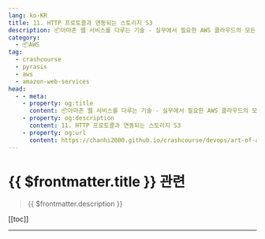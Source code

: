 ```yaml
---
lang: ko-KR
title: 11. HTTP 프로토콜과 연동되는 스토리지 S3
description: 📦아마존 웹 서비스를 다루는 기술 - 실무에서 필요한 AWS 클라우드의 모든 것! > 11. HTTP 프로토콜과 연동되는 스토리지 S3
category:
  - 📦AWS
tag: 
  - crashcourse
  - pyrasis
  - aws 
  - amazon-web-services
head:
  - - meta:
    - property: og:title
      content: 📦아마존 웹 서비스를 다루는 기술 - 실무에서 필요한 AWS 클라우드의 모든 것! > 11. HTTP 프로토콜과 연동되는 스토리지 S3
    - property: og:description
      content: 11. HTTP 프로토콜과 연동되는 스토리지 S3
    - property: og:url
      content: https://chanhi2000.github.io/crashcourse/devops/art-of-aws/11.html
---
```


# {{ $frontmatter.title }} 관련

> {{ $frontmatter.description }}

[[toc]]

---

<TagLinks />